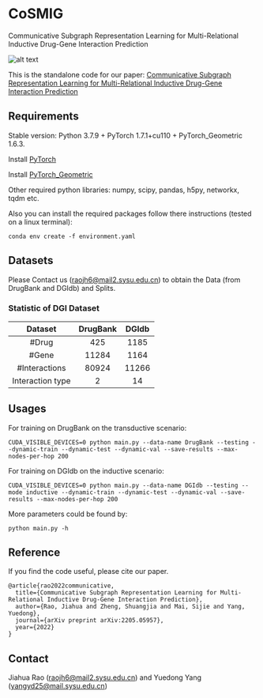 # CoSMIG
Communicative Subgraph Representation Learning for Multi-Relational Inductive Drug-Gene Interaction Prediction

![alt text](https://github.com/Jh-SYSU/CoSMIG/blob/main/framework.jpg "Illustration of CoSMIG")


This is the standalone code for our paper: [Communicative Subgraph Representation Learning for Multi-Relational Inductive Drug-Gene Interaction Prediction](https://arxiv.org/abs/2205.05957)

## Requirements

Stable version: Python 3.7.9 + PyTorch 1.7.1+cu110 + PyTorch_Geometric 1.6.3.


Install [PyTorch](https://pytorch.org/)

Install [PyTorch_Geometric](https://rusty1s.github.io/pytorch_geometric/build/html/notes/installation.html)

Other required python libraries: numpy, scipy, pandas, h5py, networkx, tqdm etc.

Also you can  install the required packages follow there instructions (tested on a linux terminal):

`conda env create -f environment.yaml`


## Datasets

Please Contact us (raojh6@mail2.sysu.edu.cn) to obtain the Data (from DrugBank and DGIdb) and Splits.

### Statistic of DGI Dataset
|Dataset|DrugBank|DGIdb|
|:-:|:-:|:-:|
|#Drug|425|1185|
|#Gene|11284|1164|
|#Interactions|80924|11266|
|Interaction type|2|14|

## Usages
For training on DrugBank on the transductive scenario:
```
CUDA_VISIBLE_DEVICES=0 python main.py --data-name DrugBank --testing --dynamic-train --dynamic-test --dynamic-val --save-results --max-nodes-per-hop 200
```


For training on DGIdb on the inductive scenario:
```
CUDA_VISIBLE_DEVICES=0 python main.py --data-name DGIdb --testing --mode inductive --dynamic-train --dynamic-test --dynamic-val --save-results --max-nodes-per-hop 200
```

More parameters could be found by:
```
python main.py -h
```

## Reference
If you find the code useful, please cite our paper.
```
@article{rao2022communicative,
  title={Communicative Subgraph Representation Learning for Multi-Relational Inductive Drug-Gene Interaction Prediction},
  author={Rao, Jiahua and Zheng, Shuangjia and Mai, Sijie and Yang, Yuedong},
  journal={arXiv preprint arXiv:2205.05957},
  year={2022}
}
```

## Contact
Jiahua Rao (raojh6@mail2.sysu.edu.cn) and Yuedong Yang (yangyd25@mail.sysu.edu.cn)
